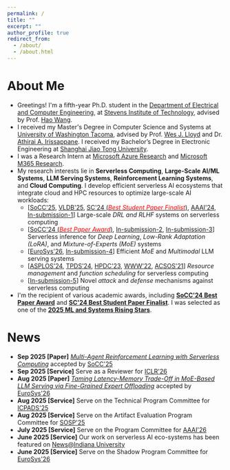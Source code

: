 ```yaml
---
permalink: /
title: ""
excerpt: ""
author_profile: true
redirect_from: 
  - /about/
  - /about.html
---
```


# About Me

* Greetings! I'm a fifth-year Ph.D. student in the [Department of Electrical and Computer Engineering](https://www.stevens.edu/school-engineering-science/departments/electrical-computer-engineering), at [Stevens Institute of Technology](https://www.stevens.edu/), advised by Prof. [Hao Wang](https://intellisys.haow.us/haowang/).
* I received my Master's Degree in Computer Science and Systems at [University of Washington Tacoma](https://www.tacoma.uw.edu/), advised by Prof. [Wes J. Lloyd](http://faculty.washington.edu/wlloyd/index.html) and Dr. [Athirai A. Irissappane](https://sites.google.com/view/athirai/). I received my Bachelor’s Degree in Electronic Engineering at [Shanghai Jiao Tong University](http://en.sjtu.edu.cn/).
* I was a Research Intern at [Microsoft Azure Research](https://www.microsoft.com/en-us/research/group/azure-research-systems/) and [Microsoft M365 Research](https://www.microsoft.com/en-us/research/group/systems-innovation/).
* My research interests lie in **Serverless Computing**, **Large-Scale AI/ML Systems**, **LLM Serving Systems**, **Reinforcement Learning Systems**, and **Cloud Computing**. I develop efficient serverless AI ecosystems that integrate cloud and HPC resources to optimize large-scale AI workloads:
  * \[[SoCC'25](https://hanfeiyu.github.io/), [VLDB'25](https://dl.acm.org/doi/abs/10.14778/3696435.3696441), [SC'24 (<span style="color:red">*Best Student Paper Finalist*</span>)](https://dl.acm.org/doi/10.1109/SC41406.2024.00045), [AAAI'24](https://ojs.aaai.org/index.php/AAAI/article/view/29592), [In-submission-1](https://hanfeiyu.github.io/)\] Large-scale *DRL and RLHF* systems on serverless computing  
  * \[[SoCC'24 (<span style="color:red">*Best Paper Award*</span>)](https://dl.acm.org/doi/10.1145/3698038.3698509), [In-submission-2](https://hanfeiyu.github.io/), [In-submission-3](https://hanfeiyu.github.io/)\] Serverless inference for *Deep Learning*, *Low-Rank Adaptation (LoRA)*, and *Mixture-of-Experts (MoE)* systems   
  * \[[EuroSys'26](https://hanfeiyu.github.io/), [In-submission-4](https://hanfeiyu.github.io/)\] Efficient *MoE* and *Multimodal* LLM serving systems   
  * \[[ASPLOS'24](https://doi.org/10.1145/3617232.3624871), [TPDS'24](https://ieeexplore.ieee.org/document/10682062), [HPDC'23](https://dl.acm.org/doi/10.1145/3588195.3592996), [WWW'22](https://doi.org/10.1145/3485447.3511979), [ACSOS'21](https://ieeexplore.ieee.org/document/9659513)\] *Resource management* and *function scheduling* for serverless computing  
  * \[[In-submission-5](https://hanfeiyu.github.io/)\] Novel *attack* and *defense* mechanisms against serverless computing  
* I'm the recipient of various academic awards, including [**SoCC'24 Best Paper Award**](https://hanfeiyu.github.io/files/socc24-best-paper.pdf) and [**SC'24 Best Student Paper Finalist**](https://sc24.conference-program.com/presentation/?id=pap594&sess=sess392). I was selected as one of the [**2025 ML and Systems Rising Stars**](https://mlcommons.org/2025/06/2025-mlc-rising-stars/).


# News

* **Sep 2025 \[Paper\]** [*Multi-Agent Reinforcement Learning with Serverless Computing*](https://hanfeiyu.github.io/) accepted by [SoCC'25](https://acmsocc.org/2025/index.html)  
* **Sep 2025 \[Service\]** Serve as a Reviewer for [ICLR'26](https://iclr.cc/Conferences/2026)  
* **Aug 2025 \[Paper\]** [*Taming Latency-Memory Trade-Off in MoE-Based LLM Serving via Fine-Grained Expert Offloading*](https://hanfeiyu.github.io/) accepted by [EuroSys'26](https://2026.eurosys.org/)  
* **Aug 2025 \[Service\]** Serve on the Technical Program Committee for [ICPADS'25](http://icpads2025.ieee-icpads.org.cn/)  
* **Aug 2025 \[Service\]** Serve on the Artifact Evaluation Program Committee for [SOSP'25](https://sigops.org/s/conferences/sosp/2025/)  
* **July 2025 \[Service\]** Serve on the Program Committee for [AAAI'26](https://aaai.org/conference/aaai/aaai-26/)  
* **June 2025 \[Service\]** Our work on serverless AI eco-systems has been featured on [News@Indiana University](https://news.iu.edu/it/live/news/45943-jetstream2-user-advances-serverless-computing)  
* **June 2025 \[Service\]** Serve on the Shadow Program Committee for [EuroSys'26](https://2026.eurosys.org/)  

<!-- 
* **May 2025 \[Service\]** Serve on the Artifact Evaluation Program Committee for [FAST'26](https://www.usenix.org/conference/fast26)  
* **April 2025 \[Service\]** Serve on the Artifact Evaluation Program Committee for [CoNEXT'25](https://conferences.sigcomm.org/co-next/2025/)  
* **April 2025 \[Talk\]** Invited to give a talk at the [University of Pennsylvania DSL Seminar](https://dsl.cis.upenn.edu/seminar/)  
* **March 2025 \[Service\]** Serve on the Artifact Evaluation Program Committee for [MobiSys'25](https://sigmobile.org/mobisys/2025/)  
* **March 2025 \[Service\]** Serve on the Program Committee for [HiPC'25](https://www.hipc.org/)  
* **March 2025 \[Award\]** Selected by [MLCommons](https://mlcommons.org/) as one of the [2025 ML and Systems Rising Stars](https://mlcommons.org/2025/06/2025-mlc-rising-stars/)!  
* **Feb 2025 \[Intern\]** I will be working as a research intern at [Microsoft Systems Innovation Research Group](https://www.microsoft.com/en-us/research/group/systems-innovation/) for the upcoming summer!  
* **Nov 2024 \[Service\]** Serve on the Artifact Evaluation Program Committee for [FAST'25](https://www.usenix.org/conference/fast25)  
* **Sep 2024 \[Paper\]** [*Pre-Warming is Not Enough: Accelerating Serverless Inference With Opportunistic Pre-Loading*](https://dl.acm.org/doi/10.1145/3698038.3698509) accepted by [SoCC 2024](https://acmsocc.org/2024/) and got the <span style="color:red">**Best Paper Award**</span>!  
* **Sep 2024 \[Service\]** Serve as a Reviewer for [ICLR 2025](https://iclr.cc/Conferences/2025)  
* **Aug 2024 \[Paper\]** [*Nitro: Boosting Distributed Reinforcement Learning with Serverless Computing*](https://dl.acm.org/doi/abs/10.14778/3696435.3696441) accepted by [VLDB 2025](https://vldb.org/2025/)  
* **Aug 2024 \[Paper\]** [*Freyr+: Harvesting Idle Resources in Serverless Computing via Deep Reinforcement Learning*](https://ieeexplore.ieee.org/document/10682062) accepted by [TPDS 2024](https://www.computer.org/csdl/journal/td)  
* **July 2024 \[Service\]** Serve on the Technical Program Committee for [ICPADS 2024](https://attend.ieee.org/icpads/)  
* **June 2024 \[Paper\]** [*Stellaris: Staleness-Aware Distributed Reinforcement Learning with Serverless Computing*](https://dl.acm.org/doi/10.1109/SC41406.2024.00045) accepted by [SC 2024](https://sc24.supercomputing.org/) and got into the <span style="color:red">**Best Student Paper Finalist**</span>!  
* **Feb 2024 \[Service\]** Serve on the Artifact Evaluation Program Committee for [WWW 2024](https://www2024.thewebconf.org/)  
* **Feb 2024 \[Intern\]** I will be working as a research intern at [Microsoft Azure Research](https://www.microsoft.com/en-us/research/group/azure-research-systems/) for the upcoming summer!  
* **Dec 2023 \[Award\]** Received $750 student scholarship from [AAAI 2024](https://aaai.org/aaai-conference/)  
* **Dec 2023 \[Paper\]** [*Cheaper and Faster: Distributed Deep Reinforcement Learning with Serverless Computing*](https://ojs.aaai.org/index.php/AAAI/article/view/29592) accepted by [AAAI 2024](https://aaai.org/aaai-conference/)  
* **Sep 2023 \[Talk\]** Invited to give a talk on "resource harvesting in serverless computing" at [HPCS Lab](https://hpcs.charlotte.edu/), UNC Charlotte  
* **Sep 2023 \[Paper\]** [*RainbowCake: Mitigating Cold-starts in Serverless with Layer-wise Container Caching and Sharing*](https://doi.org/10.1145/3617232.3624871) accepted by [ASPLOS 2024](https://www.asplos-conference.org/asplos2024/)  
* **June 2023 \[Service\]** Serve as a Reviewer for [ECAI 2023](https://ecai2023.eu/)  
* **June 2023 \[Service\]** Serve as a Reviewer for [GLOBECOM 2023](https://globecom2023.ieee-globecom.org/)  
* **April 2023 \[Paper\]** [*Libra: Harvesting Idle Resources Safely and Timely in Serverless Clusters*](https://dl.acm.org/doi/10.1145/3588195.3592996) accepted by [HPDC 2023](https://www.hpdc.org/2023/)  
* **Jan 2022 \[Paper\]** [*Accelerating Serverless Computing by Harvesting Idle Resources*](https://doi.org/10.1145/3485447.3511979) accepted by [WWW 2022](https://www2022.thewebconf.org/)  
-->
